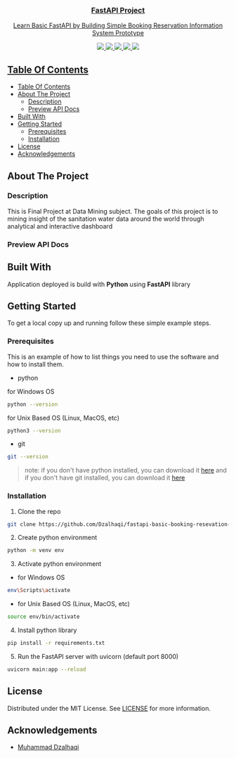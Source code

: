 <br/>
<p align="center">
  <a href="https://github.com/dzalhaqi/pa-mlops">
  <h3 align="center">
    FastAPI Project
  </h3>

  <p align="center">
    Learn Basic FastAPI by Building Simple Booking Reservation Information System Prototype
    <br/>
  </p>
</p>

<p align="center">
  <p align="center">
    <img src="https://img.shields.io/github/downloads/dzalhaqi/fastapi-basic-booking-resevation-information-system/total"/>
    <img src="https://img.shields.io/github/contributors/dzalhaqi/fastapi-basic-booking-resevation-information-system?color=dark-green"/>
    <img src="https://img.shields.io/github/forks/dzalhaqi/fastapi-basic-booking-resevation-information-system?style=social"/>
    <img src="https://img.shields.io/github/issues/dzalhaqi/fastapi-basic-booking-resevation-information-system"/>
    <img src="https://img.shields.io/github/license/dzalhaqi/fastapi-basic-booking-resevation-information-system"/>
  </p>
</p>

## Table Of Contents

- [Table Of Contents](#table-of-contents)
- [About The Project](#about-the-project)
  - [Description](#description)
  - [Preview API Docs](#preview-api-docs)
- [Built With](#built-with)
- [Getting Started](#getting-started)
  - [Prerequisites](#prerequisites)
  - [Installation](#installation)
- [License](#license)
- [Acknowledgements](#acknowledgements)

## About The Project

### Description
This is Final Project at Data Mining subject. The goals of this project is to mining insight of the sanitation water data around the world through analytical and interactive dashboard

### Preview API Docs



## Built With

Application deployed is build with **Python** using **FastAPI** library 

## Getting Started

To get a local copy up and running follow these simple example steps.

### Prerequisites

This is an example of how to list things you need to use the software and how to install them.

* python

for Windows OS
```sh
python --version 
```

for Unix Based OS (Linux, MacOS, etc)
```sh
python3 --version 
```

* git

```sh
git --version 
```

> note: if you don't have python installed, you can download it [here](https://www.python.org/downloads/) and if you don't have git installed, you can download it [here](https://git-scm.com/downloads)

### Installation

1. Clone the repo

```sh
git clone https://github.com/Dzalhaqi/fastapi-basic-booking-resevation-information-system.git
```

2. Create python environment

```sh
python -m venv env
```

3. Activate python environment

* for Windows OS
```sh
env\Scripts\activate
```

* for Unix Based OS (Linux, MacOS, etc)
```sh
source env/bin/activate
```

4. Install python library

```sh
pip install -r requirements.txt
```

5. Run the FastAPI server with uvicorn (default port 8000)

```sh
uvicorn main:app --reload
```

## License

Distributed under the MIT License. See [LICENSE](https://github.com/dzalhaqi/pa-mlops/blob/main/LICENSE.md) for more information.

## Acknowledgements

* [Muhammad Dzalhaqi](https://github.com/dzalhaqi/)
